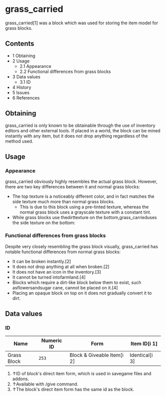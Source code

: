 # grass_carried
grass_carried[1] was a block which was used for storing the item model for grass blocks.

## Contents
- 1 Obtaining
- 2 Usage
	- 2.1 Appearance
	- 2.2 Functional differences from grass blocks
- 3 Data values
	- 3.1 ID
- 4 History
- 5 Issues
- 6 References

## Obtaining
grass_carried is only known to be obtainable through the use of inventory editors and other external tools. If placed in a world, the block can be mined instantly with any item, but it does not drop anything regardless of the method used.

## Usage
### Appearance
grass_carried obviously highly resembles the actual grass block. However, there are two key differences between it and normal grass blocks:

- The top texture is a noticeably different color, and in fact matches the side texture much more than normal grass blocks.
	- This is due to this block using a pre-tinted texture, whereas the normal grass block uses a grayscale texture with a constant tint.
- While grass blocks use thedirttexture on the bottom,grass_carrieduses the side texture on the bottom:

### Functional differences from grass blocks
Despite very closely resembling the grass block visually, grass_carried has notable functional differences from normal grass blocks:

- It can be broken instantly.[2]
- It does not drop anything at all when broken.[2]
- It does not have an icon in the inventory.[3]
- It cannot be turned intofarmland.[4]
- Blocks which require a dirt-like block below them to exist, such asflowersandsugar cane, cannot be placed on it.[4]
- Placing an opaque block on top on it does not gradually convert it to dirt.

## Data values
### ID
| Name        | Numeric ID | Form                       | Item ID[i 1]   |
|-------------|------------|----------------------------|----------------|
| Grass Block | `253`      | Block & Giveable Item[i 2] | Identical[i 3] |

1. ↑ID of block's direct item form, which is used in savegame files and addons.
2. ↑Available with /give command.
3. ↑The block's direct item form has the same id as the block.


